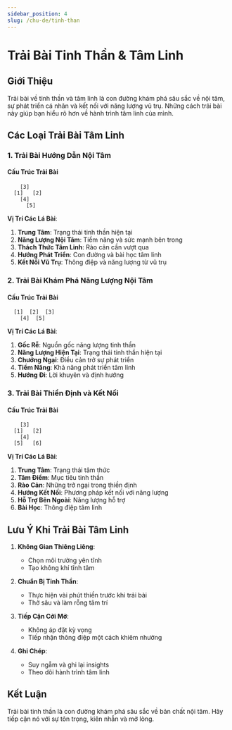 ```yaml
---
sidebar_position: 4
slug: /chu-de/tinh-than
---
```


# Trải Bài Tinh Thần & Tâm Linh

## Giới Thiệu

Trải bài về tinh thần và tâm linh là con đường khám phá sâu sắc về nội tâm, sự phát triển cá nhân và kết nối với năng lượng vũ trụ. Những cách trải bài này giúp bạn hiểu rõ hơn về hành trình tâm linh của mình.

## Các Loại Trải Bài Tâm Linh

### 1. Trải Bài Hướng Dẫn Nội Tâm

#### Cấu Trúc Trải Bài
```
    [3]
  [1]   [2]
    [4]
      [5]
```

**Vị Trí Các Lá Bài**:
1. **Trung Tâm**: Trạng thái tinh thần hiện tại
2. **Năng Lượng Nội Tâm**: Tiềm năng và sức mạnh bên trong
3. **Thách Thức Tâm Linh**: Rào cản cần vượt qua
4. **Hướng Phát Triển**: Con đường và bài học tâm linh
5. **Kết Nối Vũ Trụ**: Thông điệp và năng lượng từ vũ trụ

### 2. Trải Bài Khám Phá Năng Lượng Nội Tâm

#### Cấu Trúc Trải Bài
```
  [1]  [2]  [3]
    [4]  [5]
```

**Vị Trí Các Lá Bài**:
1. **Gốc Rễ**: Nguồn gốc năng lượng tinh thần
2. **Năng Lượng Hiện Tại**: Trạng thái tinh thần hiện tại
3. **Chướng Ngại**: Điều cản trở sự phát triển
4. **Tiềm Năng**: Khả năng phát triển tâm linh
5. **Hướng Đi**: Lời khuyên và định hướng

### 3. Trải Bài Thiền Định và Kết Nối

#### Cấu Trúc Trải Bài
```
    [3]
  [1]   [2]
    [4]
  [5]   [6]
```

**Vị Trí Các Lá Bài**:
1. **Trung Tâm**: Trạng thái tâm thức
2. **Tâm Điểm**: Mục tiêu tinh thần
3. **Rào Cản**: Những trở ngại trong thiền định
4. **Hướng Kết Nối**: Phương pháp kết nối với năng lượng
5. **Hỗ Trợ Bên Ngoài**: Năng lượng hỗ trợ
6. **Bài Học**: Thông điệp tâm linh

## Lưu Ý Khi Trải Bài Tâm Linh

1. **Không Gian Thiêng Liêng**:
   - Chọn môi trường yên tĩnh
   - Tạo không khí tĩnh tâm

2. **Chuẩn Bị Tinh Thần**:
   - Thực hiện vài phút thiền trước khi trải bài
   - Thở sâu và làm rỗng tâm trí

3. **Tiếp Cận Cởi Mở**:
   - Không áp đặt kỳ vọng
   - Tiếp nhận thông điệp một cách khiêm nhường

4. **Ghi Chép**:
   - Suy ngẫm và ghi lại insights
   - Theo dõi hành trình tâm linh

## Kết Luận

Trải bài tinh thần là con đường khám phá sâu sắc về bản chất nội tâm. Hãy tiếp cận nó với sự tôn trọng, kiên nhẫn và mở lòng.